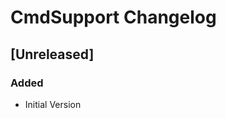 <!-- Keep a Changelog guide -> https://keepachangelog.com -->

# CmdSupport Changelog

## [Unreleased]

### Added

- Initial Version
